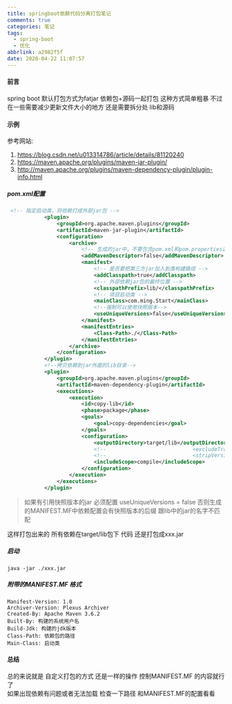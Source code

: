```yaml
---
title: springboot依赖代码分离打包笔记
comments: true
categories: 笔记
tags:
  - spring-boot
  - 优化
abbrlink: a2982f5f
date: 2020-04-22 11:07:57
---
```

#### 前言
spring boot 默认打包方式为fatjar 依赖包+源码一起打包 这种方式简单粗暴 
不过在一些需要减少更新文件大小的地方 还是需要拆分处 lib和源码 
#### 示例
参考网站:
1. https://blog.csdn.net/u013314786/article/details/81120240
2. https://maven.apache.org/plugins/maven-jar-plugin/
3. http://maven.apache.org/plugins/maven-dependency-plugin/plugin-info.html
##### pom.xml配置
```xml
 <!-- 指定启动类，将依赖打成外部jar包 -->
            <plugin>
                <groupId>org.apache.maven.plugins</groupId>
                <artifactId>maven-jar-plugin</artifactId>
                <configuration>
                    <archive>
                        <!-- 生成的jar中，不要包含pom.xml和pom.properties这两个文件 -->
                        <addMavenDescriptor>false</addMavenDescriptor>
                        <manifest>
                            <!-- 是否要把第三方jar加入到类构建路径 -->
                            <addClasspath>true</addClasspath>
                            <!-- 外部依赖jar包的最终位置 -->
                            <classpathPrefix>lib/</classpathPrefix>
                            <!-- 项目启动类 -->
                            <mainClass>com.ming.Start</mainClass>
                            <!--强制可以使用快照版本-->
                            <useUniqueVersions>false</useUniqueVersions>
                        </manifest>
                        <manifestEntries>
                            <Class-Path>./</Class-Path>
                        </manifestEntries>
                    </archive>
                </configuration>
            </plugin>
            <!--拷贝依赖到jar外面的lib目录-->
            <plugin>
                <groupId>org.apache.maven.plugins</groupId>
                <artifactId>maven-dependency-plugin</artifactId>
                <executions>
                    <execution>
                        <id>copy-lib</id>
                        <phase>package</phase>
                        <goals>
                            <goal>copy-dependencies</goal>
                        </goals>
                        <configuration>
                            <outputDirectory>target/lib</outputDirectory>
                            <!--                            <excludeTransitive>false</excludeTransitive>-->
                            <!--                            <stripVersion>false</stripVersion>-->
                            <includeScope>compile</includeScope>
                        </configuration>
                    </execution>
                </executions>
            </plugin>
```

> 如果有引用快照版本的jar  必须配置 useUniqueVersions = false 否则生成的MANIFEST.MF中依赖配置会有快照版本的后缀 跟lib中的jar的名字不匹配 

这样打包出来的 所有依赖在target/lib包下 代码 还是打包成xxx.jar

##### 启动
```shell script
java -jar ./xxx.jar  
```

##### 附带的MANIFEST.MF 格式 
```text
Manifest-Version: 1.0
Archiver-Version: Plexus Archiver
Created-By: Apache Maven 3.6.2
Built-By: 构建的系统用户名
Build-Jdk: 构建的jdk版本
Class-Path: 依赖包的路径 
Main-Class: 启动类
```



#### 总结
总的来说就是 自定义打包的方式 还是一样的操作
控制MANIFEST.MF 的内容就行了   
如果出现依赖有问题或者无法加载 检查一下路径 和MANIFEST.MF的配置看看 


